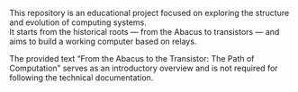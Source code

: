 This repository is an educational project focused on exploring the structure and evolution of computing systems.  
It starts from the historical roots — from the Abacus to transistors — and aims to build a working computer based on relays.

The provided text “From the Abacus to the Transistor: The Path of Computation” serves as an introductory overview and is not required for following the technical documentation.
